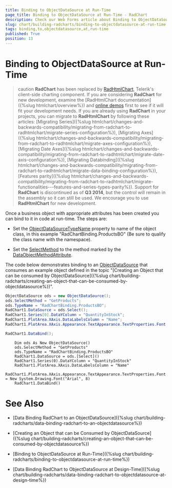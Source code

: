 ```yaml
---
title: Binding to ObjectDataSource at Run-Time
page_title: Binding to ObjectDataSource at Run-Time - RadChart
description: Check our Web Forms article about Binding to ObjectDataSource at Run-Time.
slug: chart/building-radcharts/binding-to-objectdatasource-at-run-time
tags: binding,to,objectdatasource,at,run-time
published: True
position: 13
---
```


# Binding to ObjectDataSource at Run-Time

>caution  **RadChart** has been replaced by [RadHtmlChart](https://www.telerik.com/products/aspnet-ajax/html-chart.aspx), Telerik's client-side charting component. If you are considering **RadChart** for new development, examine the [RadHtmlChart documentation]({%slug htmlchart/overview%}) and [online demos](https://demos.telerik.com/aspnet-ajax/htmlchart/examples/overview/defaultcs.aspx) first to see if it will fit your development needs. If you are already using **RadChart** in your projects, you can migrate to **RadHtmlChart** by following these articles: [Migrating Series]({%slug htmlchart/changes-and-backwards-compatibility/migrating-from-radchart-to-radhtmlchart/migrate-series-configuration%}), [Migrating Axes]({%slug htmlchart/changes-and-backwards-compatibility/migrating-from-radchart-to-radhtmlchart/migrate-axes-configuration%}), [Migrating Date Axes]({%slug htmlchart/changes-and-backwards-compatibility/migrating-from-radchart-to-radhtmlchart/migrate-date-axis-configuration%}), [Migrating Databinding]({%slug htmlchart/changes-and-backwards-compatibility/migrating-from-radchart-to-radhtmlchart/migrate-data-binding-configuration%}), [Features parity]({%slug htmlchart/changes-and-backwards-compatibility/migrating-from-radchart-to-radhtmlchart/migrate-functionalities---features-and-series-types-parity%}). Support for **RadChart** is discontinued as of **Q3 2014**, but the control will remain in the assembly so it can still be used. We encourage you to use **RadHtmlChart** for new development.

Once a business object with appropriate attributes has been created you can bind to it in code at run-time. The steps are:

* Set the [ObjectDataSource](https://msdn2.microsoft.com/en-us/library/system.web.ui.webcontrols.objectdatasource.aspx)[TypeName](https://msdn2.microsoft.com/en-us/library/system.web.ui.webcontrols.objectdatasource.typename.aspx) property to name of the object class, in this example "RadChartBinding.ProductsBO" (Be sure to qualify the class name with the namespace).

* Set the [SelectMethod](https://msdn2.microsoft.com/en-us/library/system.web.ui.webcontrols.objectdatasource.selectmethod.aspx) to the method marked by the [DataObjectMethodAttribute](https://msdn2.microsoft.com/en-us/library/system.componentmodel.dataobjectmethodattribute.aspx).

The code below demonstrates binding to an [ObjectDataSource](https://msdn2.microsoft.com/en-us/library/system.web.ui.webcontrols.objectdatasource.aspx) that consumes an example object defined in the topic "[Creating an Object that can be consumed by ObjectDataSource]({%slug chart/building-radcharts/creating-an-object-that-can-be-consumed-by-objectdatasource%})".

````C#   
ObjectDataSource ods = new ObjectDataSource();
ods.SelectMethod = "GetProducts";
ods.TypeName = "RadChartBinding.ProductsBO";
RadChart1.DataSource = ods.Select();
RadChart1.Series[0].DataYColumn = "QuantityInStock";
RadChart1.PlotArea.XAxis.DataLabelsColumn = "Name";
RadChart1.PlotArea.XAxis.Appearance.TextAppearance.TextProperties.Font = new System.Drawing.Font("Arial", 8);

RadChart1.DataBind();			
````
````VB	
	Dim ods As New ObjectDataSource()
	ods.SelectMethod = "GetProducts"
	ods.TypeName = "RadChartBinding.ProductsBO"
	RadChart1.DataSource = ods.[Select]()
	RadChart1.Series(0).DataYColumn = "QuantityInStock"
	RadChart1.PlotArea.XAxis.DataLabelsColumn = "Name"
	RadChart1.PlotArea.XAxis.Appearance.TextAppearance.TextProperties.Font = New System.Drawing.Font("Arial", 8)
	RadChart1.DataBind()				
````

# See Also

 * [Data Binding RadChart to an ObjectDataSource]({%slug chart/building-radcharts/data-binding-radchart-to-an-objectdatasource%})

 * [Creating an Object that can be Consumed by ObjectDataSource]({%slug chart/building-radcharts/creating-an-object-that-can-be-consumed-by-objectdatasource%})

 * [Binding to ObjectDataSource at Run-Time]({%slug chart/building-radcharts/binding-to-objectdatasource-at-run-time%})

 * [Data Binding RadChart to ObjectDataSource at Design-Time]({%slug chart/building-radcharts/data-binding-radchart-to-objectdatasource-at-design-time%})
